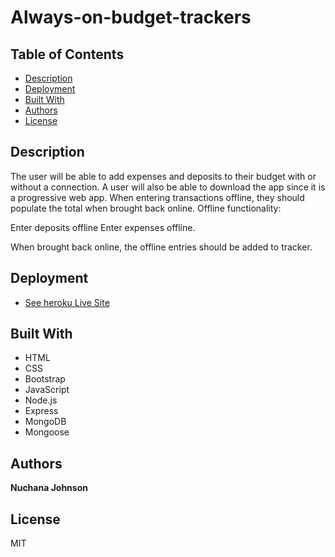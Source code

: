 # Always-on-budget-trackers

## Table of Contents

* [Description](#description)
* [Deployment](#deployment)
* [Built With](#built-with)
* [Authors](#authors)
* [License](#license)


## Description

The user will be able to add expenses and deposits to their budget with or without a connection. A user will also be able to download the app since it is a progressive web app. When entering transactions offline, they should populate the total when brought back online. Offline functionality: 

Enter deposits offline
Enter expenses offline. 

When brought back online, the offline entries should be added to tracker.


## Deployment

* [See heroku Live Site](https://immense-cove-58395.herokuapp.com/) 


## Built With

* HTML
* CSS
* Bootstrap
* JavaScript
* Node.js
* Express
* MongoDB
* Mongoose


## Authors

**Nuchana Johnson**

## License

MIT


